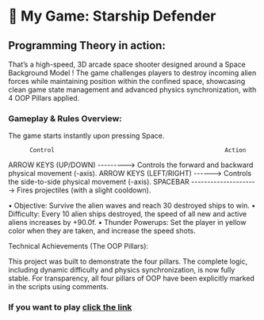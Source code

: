 # 🚀 My Game: Starship Defender

## Programming Theory in action: 

That’s a high-speed, 3D arcade space shooter designed around a Space Background Model ! The game challenges players to destroy incoming alien forces while maintaining position within the confined space, showcasing clean game state management and advanced physics synchronization, with 4 OOP Pillars applied. 

### Gameplay & Rules Overview:

The game starts instantly upon pressing Space.

          Control	                                             Action
ARROW KEYS (UP/DOWN) --------->	      Controls the forward and backward physical movement (-axis).
ARROW KEYS (LEFT/RIGHT) ------>      Controls the side-to-side physical movement (-axis).
SPACEBAR --------------------->	     Fires projectiles (with a slight cooldown).

•	Objective: Survive the alien waves and reach 30 destroyed ships to win.
•	Difficulty: Every 10 alien ships destroyed, the speed of all new and active aliens increases by +90.0f.
•	Thunder Powerups: Set the player in yellow color when they are taken, and increase the speed shots.

Technical Achievements (The OOP Pillars): 

This project was built to demonstrate the four pillars. The complete logic, including dynamic difficulty and physics synchronization, is now fully stable. For transparency, all four pillars of OOP have been explicitly marked in the scripts using comments.

### If you want to play [click the link]( https://play.unity.com/en/games/4b355da4-857a-4910-b1d8-1ceab9c4e4f9/my-game-starship-defender)
